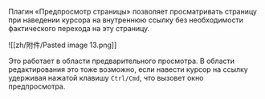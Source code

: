 Плагин «Предпросмотр страницы» позволяет просматривать страницу при наведении курсора на внутреннюю ссылку без необходимости фактического перехода на эту страницу.

![[zh/附件/Pasted image 13.png]]

Это работает в области предварительного просмотра. В области редактирования это тоже возможно, если навести курсор на ссылку удерживая нажатой клавишу `Ctrl/Cmd`, что вызовет окно предпросмотра.